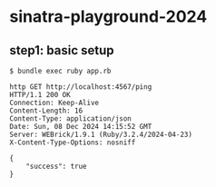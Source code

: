 # sinatra-playground-2024

## step1: basic setup

```
$ bundle exec ruby app.rb
```

```
http GET http://localhost:4567/ping
HTTP/1.1 200 OK
Connection: Keep-Alive
Content-Length: 16
Content-Type: application/json
Date: Sun, 08 Dec 2024 14:15:52 GMT
Server: WEBrick/1.9.1 (Ruby/3.2.4/2024-04-23)
X-Content-Type-Options: nosniff

{
    "success": true
}
```
